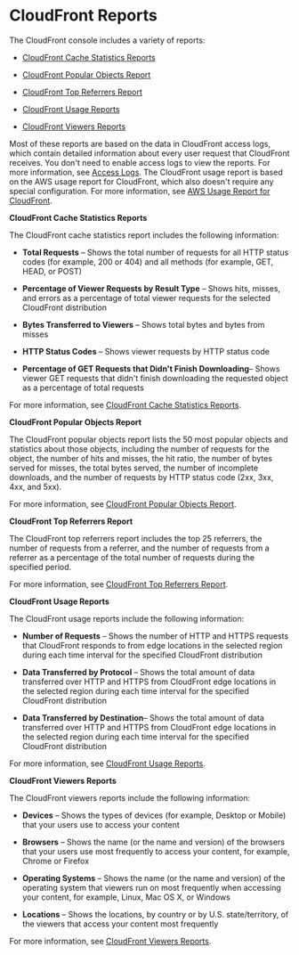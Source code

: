 # CloudFront Reports<a name="reports"></a>

The CloudFront console includes a variety of reports: 

+ [CloudFront Cache Statistics Reports](#reports-overview-cache-statistics)

+ [CloudFront Popular Objects Report](#reports-overview-popular-objects)

+ [CloudFront Top Referrers Report](#reports-overview-top-referrers)

+ [CloudFront Usage Reports](#reports-overview-usage)

+ [CloudFront Viewers Reports](#reports-overview-viewers)

Most of these reports are based on the data in CloudFront access logs, which contain detailed information about every user request that CloudFront receives\. You don't need to enable access logs to view the reports\. For more information, see [Access Logs](AccessLogs.md)\. The CloudFront usage report is based on the AWS usage report for CloudFront, which also doesn't require any special configuration\. For more information, see [AWS Usage Report for CloudFront](usage-report.md)\.

**CloudFront Cache Statistics Reports**

The CloudFront cache statistics report includes the following information:

+ **Total Requests** – Shows the total number of requests for all HTTP status codes \(for example, 200 or 404\) and all methods \(for example, GET, HEAD, or POST\)

+ **Percentage of Viewer Requests by Result Type** – Shows hits, misses, and errors as a percentage of total viewer requests for the selected CloudFront distribution

+ **Bytes Transferred to Viewers** – Shows total bytes and bytes from misses

+ **HTTP Status Codes** – Shows viewer requests by HTTP status code

+ **Percentage of GET Requests that Didn't Finish Downloading**– Shows viewer GET requests that didn't finish downloading the requested object as a percentage of total requests

For more information, see [CloudFront Cache Statistics Reports](cache-statistics.md)\.

**CloudFront Popular Objects Report**

The CloudFront popular objects report lists the 50 most popular objects and statistics about those objects, including the number of requests for the object, the number of hits and misses, the hit ratio, the number of bytes served for misses, the total bytes served, the number of incomplete downloads, and the number of requests by HTTP status code \(2xx, 3xx, 4xx, and 5xx\)\.

For more information, see [CloudFront Popular Objects Report](popular-objects-report.md)\.

**CloudFront Top Referrers Report**

The CloudFront top referrers report includes the top 25 referrers, the number of requests from a referrer, and the number of requests from a referrer as a percentage of the total number of requests during the specified period\.

For more information, see [CloudFront Top Referrers Report](top-referrers-report.md)\.

**CloudFront Usage Reports**

The CloudFront usage reports include the following information:

+ **Number of Requests** – Shows the number of HTTP and HTTPS requests that CloudFront responds to from edge locations in the selected region during each time interval for the specified CloudFront distribution

+ **Data Transferred by Protocol** – Shows the total amount of data transferred over HTTP and HTTPS from CloudFront edge locations in the selected region during each time interval for the specified CloudFront distribution

+ **Data Transferred by Destination**– Shows the total amount of data transferred over HTTP and HTTPS from CloudFront edge locations in the selected region during each time interval for the specified CloudFront distribution

For more information, see [CloudFront Usage Reports](usage-charts.md)\.

**CloudFront Viewers Reports**

The CloudFront viewers reports include the following information:

+ **Devices** – Shows the types of devices \(for example, Desktop or Mobile\) that your users use to access your content

+ **Browsers** – Shows the name \(or the name and version\) of the browsers that your users use most frequently to access your content, for example, Chrome or Firefox

+ **Operating Systems** – Shows the name \(or the name and version\) of the operating system that viewers run on most frequently when accessing your content, for example, Linux, Mac OS X, or Windows

+ **Locations** – Shows the locations, by country or by U\.S\. state/territory, of the viewers that access your content most frequently

For more information, see [CloudFront Viewers Reports](viewers-reports.md)\.